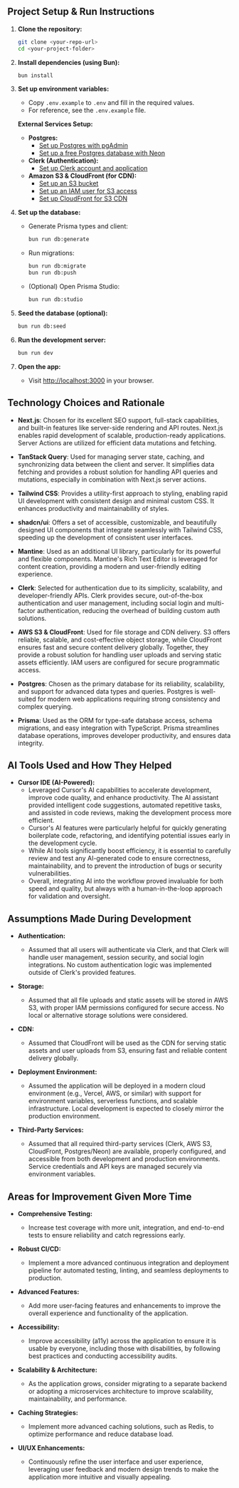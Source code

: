## Project Setup & Run Instructions

1. **Clone the repository:**

   ```bash
   git clone <your-repo-url>
   cd <your-project-folder>
   ```

2. **Install dependencies (using Bun):**

   ```bash
   bun install
   ```

3. **Set up environment variables:**

   - Copy `.env.example` to `.env` and fill in the required values.
   - For reference, see the `.env.example` file.

   **External Services Setup:**

   - **Postgres:**
     - [Set up Postgres with pgAdmin](https://www.pgadmin.org/download/)
     - [Set up a free Postgres database with Neon](https://neon.tech/)
   - **Clerk (Authentication):**
     - [Set up Clerk account and application](https://clerk.com/docs/get-started)
   - **Amazon S3 & CloudFront (for CDN):**
     - [Set up an S3 bucket](https://docs.aws.amazon.com/AmazonS3/latest/userguide/create-bucket-overview.html)
     - [Set up an IAM user for S3 access](https://docs.aws.amazon.com/IAM/latest/UserGuide/id_users_create.html)
     - [Set up CloudFront for S3 CDN](https://docs.aws.amazon.com/AmazonCloudFront/latest/DeveloperGuide/GettingStarted.html)

4. **Set up the database:**

   - Generate Prisma types and client:
     ```bash
     bun run db:generate
     ```
   - Run migrations:
     ```bash
     bun run db:migrate
     bun run db:push
     ```
   - (Optional) Open Prisma Studio:
     ```bash
     bun run db:studio
     ```

5. **Seed the database (optional):**

   ```bash
   bun run db:seed
   ```

6. **Run the development server:**

   ```bash
   bun run dev
   ```

7. **Open the app:**
   - Visit [http://localhost:3000](http://localhost:3000) in your browser.

## Technology Choices and Rationale

- **Next.js**: Chosen for its excellent SEO support, full-stack capabilities, and built-in features like server-side rendering and API routes. Next.js enables rapid development of scalable, production-ready applications. Server Actions are utilized for efficient data mutations and fetching.

- **TanStack Query**: Used for managing server state, caching, and synchronizing data between the client and server. It simplifies data fetching and provides a robust solution for handling API queries and mutations, especially in combination with Next.js server actions.

- **Tailwind CSS**: Provides a utility-first approach to styling, enabling rapid UI development with consistent design and minimal custom CSS. It enhances productivity and maintainability of styles.

- **shadcn/ui**: Offers a set of accessible, customizable, and beautifully designed UI components that integrate seamlessly with Tailwind CSS, speeding up the development of consistent user interfaces.

- **Mantine**: Used as an additional UI library, particularly for its powerful and flexible components. Mantine's Rich Text Editor is leveraged for content creation, providing a modern and user-friendly editing experience.

- **Clerk**: Selected for authentication due to its simplicity, scalability, and developer-friendly APIs. Clerk provides secure, out-of-the-box authentication and user management, including social login and multi-factor authentication, reducing the overhead of building custom auth solutions.

- **AWS S3 & CloudFront**: Used for file storage and CDN delivery. S3 offers reliable, scalable, and cost-effective object storage, while CloudFront ensures fast and secure content delivery globally. Together, they provide a robust solution for handling user uploads and serving static assets efficiently. IAM users are configured for secure programmatic access.

- **Postgres**: Chosen as the primary database for its reliability, scalability, and support for advanced data types and queries. Postgres is well-suited for modern web applications requiring strong consistency and complex querying.

- **Prisma**: Used as the ORM for type-safe database access, schema migrations, and easy integration with TypeScript. Prisma streamlines database operations, improves developer productivity, and ensures data integrity.

## AI Tools Used and How They Helped

- **Cursor IDE (AI-Powered):**
  - Leveraged Cursor's AI capabilities to accelerate development, improve code quality, and enhance productivity. The AI assistant provided intelligent code suggestions, automated repetitive tasks, and assisted in code reviews, making the development process more efficient.
  - Cursor's AI features were particularly helpful for quickly generating boilerplate code, refactoring, and identifying potential issues early in the development cycle.
  - While AI tools significantly boost efficiency, it is essential to carefully review and test any AI-generated code to ensure correctness, maintainability, and to prevent the introduction of bugs or security vulnerabilities.
  - Overall, integrating AI into the workflow proved invaluable for both speed and quality, but always with a human-in-the-loop approach for validation and oversight.

## Assumptions Made During Development

- **Authentication:**

  - Assumed that all users will authenticate via Clerk, and that Clerk will handle user management, session security, and social login integrations. No custom authentication logic was implemented outside of Clerk's provided features.

- **Storage:**

  - Assumed that all file uploads and static assets will be stored in AWS S3, with proper IAM permissions configured for secure access. No local or alternative storage solutions were considered.

- **CDN:**

  - Assumed that CloudFront will be used as the CDN for serving static assets and user uploads from S3, ensuring fast and reliable content delivery globally.

- **Deployment Environment:**

  - Assumed the application will be deployed in a modern cloud environment (e.g., Vercel, AWS, or similar) with support for environment variables, serverless functions, and scalable infrastructure. Local development is expected to closely mirror the production environment.

- **Third-Party Services:**
  - Assumed that all required third-party services (Clerk, AWS S3, CloudFront, Postgres/Neon) are available, properly configured, and accessible from both development and production environments. Service credentials and API keys are managed securely via environment variables.

## Areas for Improvement Given More Time

- **Comprehensive Testing:**

  - Increase test coverage with more unit, integration, and end-to-end tests to ensure reliability and catch regressions early.

- **Robust CI/CD:**

  - Implement a more advanced continuous integration and deployment pipeline for automated testing, linting, and seamless deployments to production.

- **Advanced Features:**

  - Add more user-facing features and enhancements to improve the overall experience and functionality of the application.

- **Accessibility:**

  - Improve accessibility (a11y) across the application to ensure it is usable by everyone, including those with disabilities, by following best practices and conducting accessibility audits.

- **Scalability & Architecture:**

  - As the application grows, consider migrating to a separate backend or adopting a microservices architecture to improve scalability, maintainability, and performance.

- **Caching Strategies:**

  - Implement more advanced caching solutions, such as Redis, to optimize performance and reduce database load.

- **UI/UX Enhancements:**
  - Continuously refine the user interface and user experience, leveraging user feedback and modern design trends to make the application more intuitive and visually appealing.
